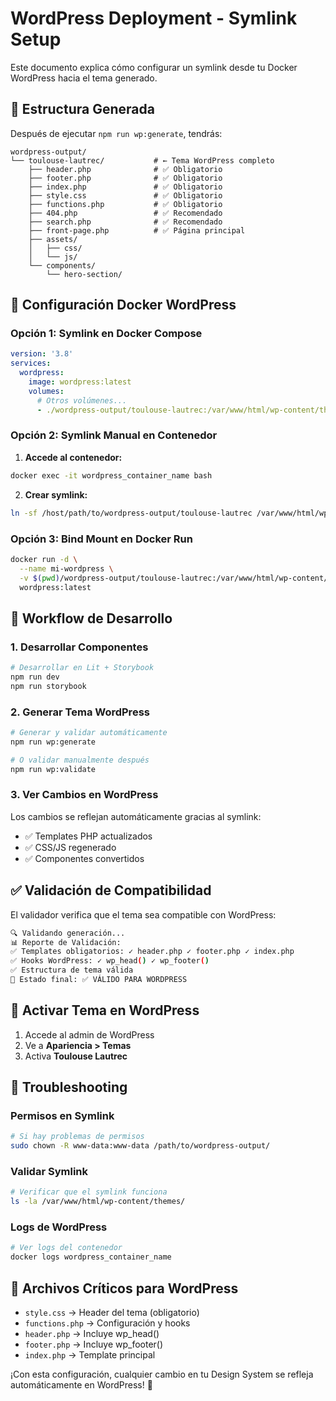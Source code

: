 # WordPress Deployment - Symlink Setup

Este documento explica cómo configurar un symlink desde tu Docker WordPress hacia el tema generado.

## 📁 Estructura Generada

Después de ejecutar `npm run wp:generate`, tendrás:

```
wordpress-output/
└── toulouse-lautrec/           # ← Tema WordPress completo
    ├── header.php              # ✅ Obligatorio
    ├── footer.php              # ✅ Obligatorio  
    ├── index.php               # ✅ Obligatorio
    ├── style.css               # ✅ Obligatorio
    ├── functions.php           # ✅ Obligatorio
    ├── 404.php                 # ✅ Recomendado
    ├── search.php              # ✅ Recomendado
    ├── front-page.php          # ✅ Página principal
    ├── assets/
    │   ├── css/
    │   └── js/
    └── components/
        └── hero-section/
```

## 🐳 Configuración Docker WordPress

### Opción 1: Symlink en Docker Compose

```yaml
version: '3.8'
services:
  wordpress:
    image: wordpress:latest
    volumes:
      # Otros volúmenes...
      - ./wordpress-output/toulouse-lautrec:/var/www/html/wp-content/themes/toulouse-lautrec:ro
```

### Opción 2: Symlink Manual en Contenedor

1. **Accede al contenedor:**
```bash
docker exec -it wordpress_container_name bash
```

2. **Crear symlink:**
```bash
ln -sf /host/path/to/wordpress-output/toulouse-lautrec /var/www/html/wp-content/themes/toulouse-lautrec
```

### Opción 3: Bind Mount en Docker Run

```bash
docker run -d \
  --name mi-wordpress \
  -v $(pwd)/wordpress-output/toulouse-lautrec:/var/www/html/wp-content/themes/toulouse-lautrec:ro \
  wordpress:latest
```

## 🔄 Workflow de Desarrollo

### 1. Desarrollar Componentes
```bash
# Desarrollar en Lit + Storybook
npm run dev
npm run storybook
```

### 2. Generar Tema WordPress
```bash
# Generar y validar automáticamente
npm run wp:generate

# O validar manualmente después
npm run wp:validate
```

### 3. Ver Cambios en WordPress
Los cambios se reflejan automáticamente gracias al symlink:
- ✅ Templates PHP actualizados
- ✅ CSS/JS regenerado
- ✅ Componentes convertidos

## ✅ Validación de Compatibilidad

El validador verifica que el tema sea compatible con WordPress:

```bash
🔍 Validando generación...
📊 Reporte de Validación:
✅ Templates obligatorios: ✓ header.php ✓ footer.php ✓ index.php
✅ Hooks WordPress: ✓ wp_head() ✓ wp_footer()
✅ Estructura de tema válida
🏁 Estado final: ✅ VÁLIDO PARA WORDPRESS
```

## 🚀 Activar Tema en WordPress

1. Accede al admin de WordPress
2. Ve a **Apariencia > Temas**  
3. Activa **Toulouse Lautrec**

## 🔧 Troubleshooting

### Permisos en Symlink
```bash
# Si hay problemas de permisos
sudo chown -R www-data:www-data /path/to/wordpress-output/
```

### Validar Symlink
```bash
# Verificar que el symlink funciona
ls -la /var/www/html/wp-content/themes/
```

### Logs de WordPress
```bash
# Ver logs del contenedor
docker logs wordpress_container_name
```

## 📝 Archivos Críticos para WordPress

- `style.css` → Header del tema (obligatorio)
- `functions.php` → Configuración y hooks
- `header.php` → Incluye wp_head()
- `footer.php` → Incluye wp_footer()
- `index.php` → Template principal

¡Con esta configuración, cualquier cambio en tu Design System se refleja automáticamente en WordPress! 🎉